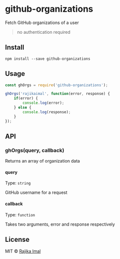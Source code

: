 # github-organizations

Fetch GitHub organizations of a user

> no authentication required

## Install

```
npm install --save github-organizations
```

## Usage

```js
const ghOrgs = require('github-organizations');

ghOrgs('rajikaimal', function(error, response) {
	if(error) {
		console.log(error);	
	} else {
		console.log(response);
	}
});
```

## API

### ghOrgs(query, callback)

Returns an array of organization data

#### query

Type: `string`

GitHub username for a request

#### callback

Type: `function`

Takes two arguments, error and response respectively

## License

MIT © [Rajika Imal](https://rajikaimal.github.io)